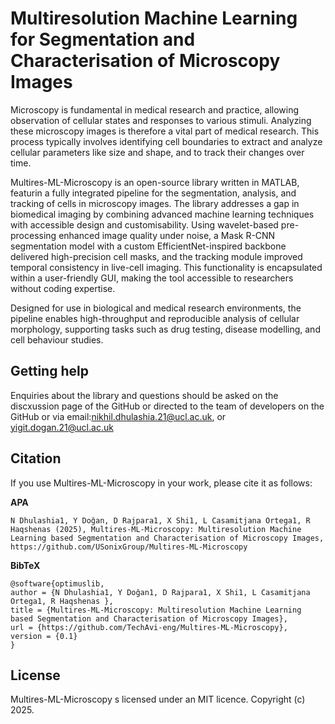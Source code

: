 # Multiresolution Machine Learning for Segmentation and Characterisation of Microscopy Images
Microscopy is fundamental in medical research and practice, allowing observation of cellular states and responses to various stimuli. Analyzing these microscopy images is therefore a vital part of medical research. This process typically involves identifying cell boundaries to extract and analyze cellular parameters like size and shape, and to track their changes over time.

Multires-ML-Microscopy is an open-source library written in MATLAB, featurin a fully integrated pipeline for the segmentation, analysis, and tracking of cells in microscopy images. The library addresses a gap in biomedical imaging by combining advanced machine learning techniques with accessible design and customisability. Using wavelet-based pre-processing enhanced image quality under noise, a Mask R-CNN segmentation model with a custom EfficientNet-inspired backbone delivered high-precision cell masks, and the tracking module improved temporal consistency in live-cell imaging. This functionality is encapsulated within a user-friendly GUI, making the tool accessible to researchers without coding expertise.

Designed for use in biological and medical research environments, the pipeline enables high-throughput and reproducible analysis of cellular morphology, supporting tasks such as drug testing, disease modelling, and cell behaviour studies.

## Getting help
Enquiries about the library and questions should be asked on the discxussion page of the GitHub or directed to the team of developers on the GitHub or via email:nikhil.dhulashia.21@ucl.ac.uk, or yigit.dogan.21@ucl.ac.uk

## Citation
If you use Multires-ML-Microscopy in your work, please cite it as follows:

**APA**
```
N Dhulashia1, Y Doğan, D Rajpara1, X Shi1, L Casamitjana Ortega1, R Haqshenas (2025), Multires-ML-Microscopy: Multiresolution Machine Learning based Segmentation and Characterisation of Microscopy Images, https://github.com/USonixGroup/Multires-ML-Microscopy
```

**BibTeX**
```
@software{optimuslib,
author = {N Dhulashia1, Y Doğan1, D Rajpara1, X Shi1, L Casamitjana Ortega1, R Haqshenas },
title = {Multires-ML-Microscopy: Multiresolution Machine Learning based Segmentation and Characterisation of Microscopy Images},
url = {https://github.com/TechAvi-eng/Multires-ML-Microscopy},
version = {0.1}
}
```
## License
Multires-ML-Microscopy s licensed under an MIT licence.
Copyright (c) 2025.
